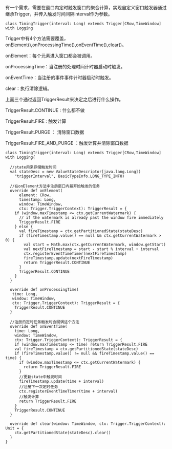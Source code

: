 有一个需求，需要在窗口内定时触发窗口的聚合计算，实现自定义窗口触发器通过继承Trigger，并传入触发时间间隔interval作为参数。

```
class TimingTrigger(interval: Long) extends Trigger[CRow,TimeWindow] with Logging
```

Trigger中有4个方法需要覆盖，onElement(),onProcessingTime(),onEventTime(),clear()。

onElement：每个元素进入窗口都会被调用。

onProcessingTime：当注册的处理时间计时器启动时触发。

onEventTime：当注册的事件事件计时器启动时触发。

clear：执行清除逻辑。

上面三个通过返回TriggerResult来决定之后进行什么操作。

TriggerResult.CONTINUE : 什么都不做

TriggerResult.FIRE : 触发计算

TriggerResult.PURGE ： 清除窗口数据

TriggerResult.FIRE_AND_PURGE ：触发计算并清除窗口数据



```
class TimingTrigger(interval: Long) extends Trigger[CRow,TimeWindow] with Logging{

  //state用来存储触发时间
  val stateDesc = new ValueStateDescriptor[java.lang.Long](
    "triggerInterval", BasicTypeInfo.LONG_TYPE_INFO)

  //在onElement方法中注册窗口内最开始触发的任务
  override def onElement(
      element: CRow,
      timestamp: Long,
      window: TimeWindow,
      ctx: Trigger.TriggerContext): TriggerResult = {
    if (window.maxTimestamp <= ctx.getCurrentWatermark) {
      // if the watermark is already past the window fire immediately
      TriggerResult.FIRE
    } else {
      val fireTimestamp = ctx.getPartitionedState(stateDesc)
      if (fireTimestamp.value() == null && ctx.getCurrentWatermark > 0) {
        val start = Math.max(ctx.getCurrentWatermark, window.getStart)
        val nextFireTimestamp = start - start % interval + interval
        ctx.registerEventTimeTimer(nextFireTimestamp)
        fireTimestamp.update(nextFireTimestamp)
        return TriggerResult.CONTINUE
      }
      TriggerResult.CONTINUE
    }
  }

  override def onProcessingTime(
   time: Long,
   window: TimeWindow,
   ctx: Trigger.TriggerContext): TriggerResult = {
    TriggerResult.CONTINUE
  }
  
  //注册的定时任务触发时会回调这个方法
  override def onEventTime(
    time: Long,
    window: TimeWindow,
    ctx: Trigger.TriggerContext): TriggerResult = {
    if (window.maxTimestamp <= time) return TriggerResult.FIRE
    val fireTimestamp = ctx.getPartitionedState(stateDesc)
    if (fireTimestamp.value() != null && fireTimestamp.value() == time) {
      if (window.maxTimestamp <= ctx.getCurrentWatermark) {
        return TriggerResult.FIRE
      }
      //更新state中触发时间
      fireTimestamp.update(time + interval)
      //注册下一次定时任务
      ctx.registerEventTimeTimer(time + interval)
      //触发计算
      return TriggerResult.FIRE
    }
    TriggerResult.CONTINUE
  }

  override def clear(window: TimeWindow, ctx: Trigger.TriggerContext): Unit = {
    ctx.getPartitionedState(stateDesc).clear()
  }
}
```